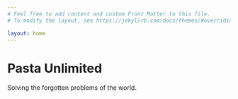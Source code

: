 ```yaml
---
# Feel free to add content and custom Front Matter to this file.
# To modify the layout, see https://jekyllrb.com/docs/themes/#overriding-theme-defaults

layout: home
---
```


<div class="main-content">
  <h1> Pasta Unlimited  </h1>
  
  <p>Solving the forgotten problems of the world. </p> 
</div>
